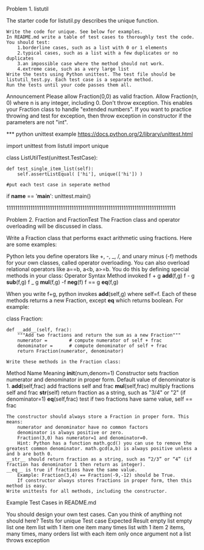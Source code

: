 Problem 1. listutil

The starter code for listutil.py describes the unique function.

    Write the code for unique. See below for examples.
    In README.md write a table of test cases to thoroughly test the code. You should test:
        1.borderline cases, such as a list with 0 or 1 elements
        2.typical cases, such as a list with a few duplicates or no duplicates
        3.an impossible case where the method should not work.
        4.extreme case, such as a very large list
    Write the tests using Python unittest. The test file should be listutil_test.py. Each test case is a separate method.
    Run the tests until your code passes them all.

Announcement
Please allow Fraction(0,0) as valid fraction.
Allow Fraction(n, 0) where n is any integer, including 0.
Don't throw exception. This enables your Fraction class
to handle "extended numbers". If you want to practice
throwing and test for exception, then throw exception
in constructor if the parameters are not "int".

\*\*\* python unittest example
https://docs.python.org/2/library/unittest.html

import unittest
from listutil import unique

class ListUtilTest(unittest.TestCase):

    def test_single_item_list(self):
        self.assertListEqual( ['hi'], unique(['hi']) )

    #put each test case in seperate method

if **name** == '**main**':
unittest.main()

111111111111111111111111111111111111111111111111111111111111111111111111111111

Problem 2. Fraction and FractionTest
The Fraction class and operator overloading will be discussed in class.

Write a Fraction class that performs exact arithmetic using fractions. Here are some examples:

Python lets you define operators like +, -, _, /, and unary minus (-f) methods for your own classes, called operator overloading. You can also overload relational operators like a==b, a<b, a>=b. You do this by defining special methods in your class:
Operator Syntax Method invoked
f + g **add**(f,g)
f - g **sub**(f,g)
f _ g **mul**(f,g)
-f **neg**(f)
f == g **eq**(f,g)

When you write f+g, python invokes **add**(self,g) where self=f. Each of these methods returns a new Fraction, except **eq** which returns boolean. For example:

class Fraction:

    def __add__(self, frac):
        """Add two fractions and return the sum as a new Fraction"""
        numerator =        # compute numerator of self + frac
        denominator =      # compute denominator of self + frac
        return Fraction(numerator, denominator)

    Write these methods in the Fraction class:

Method Name Meaning
**init**(num,denom=1) Constructor sets fraction numerator and denominator in proper form. Default value of denominator is 1.
**add**(self,frac) add fractions self and frac
**mul**(self,frac) multiply fractions self and frac
**str**(self) return fraction as a string, such as "3/4" or "2" (if denominator=1)
**eq**(self,frac) test if two fractions have same value, self == frac

    The constructor should always store a Fraction in proper form. This means:
        numerator and denominator have no common factors
        denominator is always positive or zero.
        Fraction(3,0) has numerator=1 and denominator=0.
        Hint: Python has a function math.gcd() you can use to remove the greatest common denominator. math.gcd(a,b) is always positive unless a and b are both 0.
    __str__ should return fraction as a string, such as “2/3” or “4” (if fraction has denominator 1 then return as integer).
    __eq__ is true if fractions have the same value.
        Example: Fraction(3,4) == Fraction(-9,-12) should be True.
        If constructor always stores fractions in proper form, then this method is easy.
    Write unittests for all methods, including the constructor.

Example Test Cases in README.md

You should design your own test cases. Can you think of anything not should here?
Tests for unique
Test case Expected Result
empty list empty list
one item list with 1 item
one item many times list with 1 item
2 items, many times, many orders list with each item only once
argument not a list throws exception
